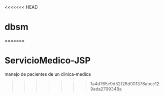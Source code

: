 <<<<<<< HEAD
# dbsm

=======
# ServicioMedico-JSP
manejo de pacientes de un clinica-medica
>>>>>>> 1a4d765c9d52f26d001376abcc129eda2799348a
